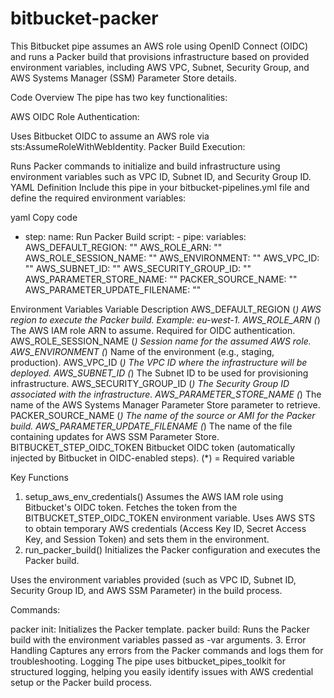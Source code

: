 # bitbucket-packer

This Bitbucket pipe assumes an AWS role using OpenID Connect (OIDC) and runs a Packer build that provisions infrastructure based on provided environment variables, including AWS VPC, Subnet, Security Group, and AWS Systems Manager (SSM) Parameter Store details.

Code Overview
The pipe has two key functionalities:

AWS OIDC Role Authentication:

Uses Bitbucket OIDC to assume an AWS role via sts:AssumeRoleWithWebIdentity.
Packer Build Execution:

Runs Packer commands to initialize and build infrastructure using environment variables such as VPC ID, Subnet ID, and Security Group ID.
YAML Definition
Include this pipe in your bitbucket-pipelines.yml file and define the required environment variables:

yaml
Copy code
- step:
    name: Run Packer Build
    script:
      - pipe: <your-pipe>
        variables:
          AWS_DEFAULT_REGION: "<string>"
          AWS_ROLE_ARN: "<string>"
          AWS_ROLE_SESSION_NAME: "<string>"
          AWS_ENVIRONMENT: "<string>"
          AWS_VPC_ID: "<string>"
          AWS_SUBNET_ID: "<string>"
          AWS_SECURITY_GROUP_ID: "<string>"
          AWS_PARAMETER_STORE_NAME: "<string>"
          PACKER_SOURCE_NAME: "<string>"
          AWS_PARAMETER_UPDATE_FILENAME: "<string>"
          
Environment Variables
Variable	Description
AWS_DEFAULT_REGION (*)	AWS region to execute the Packer build. Example: eu-west-1.
AWS_ROLE_ARN (*)	The AWS IAM role ARN to assume. Required for OIDC authentication.
AWS_ROLE_SESSION_NAME (*)	Session name for the assumed AWS role.
AWS_ENVIRONMENT (*)	Name of the environment (e.g., staging, production).
AWS_VPC_ID (*)	The VPC ID where the infrastructure will be deployed.
AWS_SUBNET_ID (*)	The Subnet ID to be used for provisioning infrastructure.
AWS_SECURITY_GROUP_ID (*)	The Security Group ID associated with the infrastructure.
AWS_PARAMETER_STORE_NAME (*)	The name of the AWS Systems Manager Parameter Store parameter to retrieve.
PACKER_SOURCE_NAME (*)	The name of the source or AMI for the Packer build.
AWS_PARAMETER_UPDATE_FILENAME (*)	The name of the file containing updates for AWS SSM Parameter Store.
BITBUCKET_STEP_OIDC_TOKEN	Bitbucket OIDC token (automatically injected by Bitbucket in OIDC-enabled steps).
(*) = Required variable

Key Functions
1. setup_aws_env_credentials()
Assumes the AWS IAM role using Bitbucket's OIDC token.
Fetches the token from the BITBUCKET_STEP_OIDC_TOKEN environment variable.
Uses AWS STS to obtain temporary AWS credentials (Access Key ID, Secret Access Key, and Session Token) and sets them in the environment.
2. run_packer_build()
Initializes the Packer configuration and executes the Packer build.

Uses the environment variables provided (such as VPC ID, Subnet ID, Security Group ID, and AWS SSM Parameter) in the build process.

Commands:

packer init: Initializes the Packer template.
packer build: Runs the Packer build with the environment variables passed as -var arguments.
3. Error Handling
Captures any errors from the Packer commands and logs them for troubleshooting.
Logging
The pipe uses bitbucket_pipes_toolkit for structured logging, helping you easily identify issues with AWS credential setup or the Packer build process.